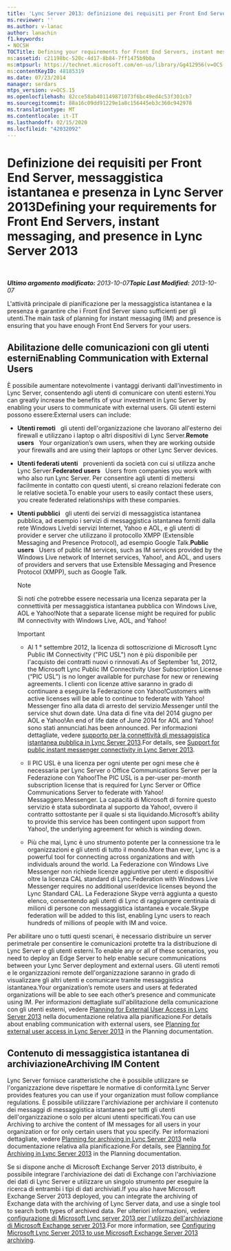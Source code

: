 ```yaml
---
title: 'Lync Server 2013: definizione dei requisiti per Front End Server, messaggistica istantanea e presenza'
ms.reviewer: ''
ms.author: v-lanac
author: lanachin
f1.keywords:
- NOCSH
TOCTitle: Defining your requirements for Front End Servers, instant messaging, and presence
ms:assetid: c21198bc-520c-4d17-8b84-7ff1475b9b0a
ms:mtpsurl: https://technet.microsoft.com/en-us/library/Gg412956(v=OCS.15)
ms:contentKeyID: 48185319
ms.date: 07/23/2014
manager: serdars
mtps_version: v=OCS.15
ms.openlocfilehash: 82cce58ab401149871073f6bc49ed4c53f301cb7
ms.sourcegitcommit: 88a16c09dd91229e1a8c156445eb3c360c942978
ms.translationtype: MT
ms.contentlocale: it-IT
ms.lasthandoff: 02/15/2020
ms.locfileid: "42032092"
---
```

<div data-xmlns="http://www.w3.org/1999/xhtml">

<div class="topic" data-xmlns="http://www.w3.org/1999/xhtml" data-msxsl="urn:schemas-microsoft-com:xslt" data-cs="http://msdn.microsoft.com/">

<div data-asp="http://msdn2.microsoft.com/asp">

# <a name="defining-your-requirements-for-front-end-servers-instant-messaging-and-presence-in-lync-server-2013"></a><span data-ttu-id="73f09-102">Definizione dei requisiti per Front End Server, messaggistica istantanea e presenza in Lync Server 2013</span><span class="sxs-lookup"><span data-stu-id="73f09-102">Defining your requirements for Front End Servers, instant messaging, and presence in Lync Server 2013</span></span>

</div>

<div id="mainSection">

<div id="mainBody">

<span> </span>

<span data-ttu-id="73f09-103">_**Ultimo argomento modificato:** 2013-10-07_</span><span class="sxs-lookup"><span data-stu-id="73f09-103">_**Topic Last Modified:** 2013-10-07_</span></span>

<span data-ttu-id="73f09-104">L'attività principale di pianificazione per la messaggistica istantanea e la presenza è garantire che i Front End Server siano sufficienti per gli utenti.</span><span class="sxs-lookup"><span data-stu-id="73f09-104">The main task of planning for instant messaging (IM) and presence is ensuring that you have enough Front End Servers for your users.</span></span>

<div>

## <a name="enabling-communication-with-external-users"></a><span data-ttu-id="73f09-105">Abilitazione delle comunicazioni con gli utenti esterni</span><span class="sxs-lookup"><span data-stu-id="73f09-105">Enabling Communication with External Users</span></span>

<span data-ttu-id="73f09-106">È possibile aumentare notevolmente i vantaggi derivanti dall'investimento in Lync Server, consentendo agli utenti di comunicare con utenti esterni.</span><span class="sxs-lookup"><span data-stu-id="73f09-106">You can greatly increase the benefits of your investment in Lync Server by enabling your users to communicate with external users.</span></span> <span data-ttu-id="73f09-107">Gli utenti esterni possono essere:</span><span class="sxs-lookup"><span data-stu-id="73f09-107">External users can include:</span></span>

  - <span data-ttu-id="73f09-108">**Utenti remoti**   gli utenti dell'organizzazione che lavorano all'esterno dei firewall e utilizzano i laptop o altri dispositivi di Lync Server.</span><span class="sxs-lookup"><span data-stu-id="73f09-108">**Remote users**   Your organization’s own users, when they are working outside your firewalls and are using their laptops or other Lync Server devices.</span></span>

  - <span data-ttu-id="73f09-109">**Utenti federati utenti**   provenienti da società con cui si utilizza anche Lync Server.</span><span class="sxs-lookup"><span data-stu-id="73f09-109">**Federated users**   Users from companies you work with who also run Lync Server.</span></span> <span data-ttu-id="73f09-110">Per consentire agli utenti di mettersi facilmente in contatto con questi utenti, si creano relazioni federate con le relative società.</span><span class="sxs-lookup"><span data-stu-id="73f09-110">To enable your users to easily contact these users, you create federated relationships with these companies.</span></span>

  - <span data-ttu-id="73f09-111">**Utenti pubblici**   gli utenti dei servizi di messaggistica istantanea pubblica, ad esempio i servizi di messaggistica istantanea forniti dalla rete Windows Live\!di servizi Internet, Yahoo e AOL, e gli utenti di provider e server che utilizzano il protocollo XMPP (Extensible Messaging and Presence Protocol), ad esempio Google Talk.</span><span class="sxs-lookup"><span data-stu-id="73f09-111">**Public users**   Users of public IM services, such as IM services provided by the Windows Live network of Internet services, Yahoo\!, and AOL, and users of providers and servers that use Extensible Messaging and Presence Protocol (XMPP), such as Google Talk.</span></span>
    
    <div>
    

    > [!NOTE]  
    > <span data-ttu-id="73f09-112">Si noti che potrebbe essere necessaria una licenza separata per la connettività per messaggistica istantanea pubblica con Windows Live, AOL e Yahoo!</span><span class="sxs-lookup"><span data-stu-id="73f09-112">Note that a separate license might be required for public IM connectivity with Windows Live, AOL, and Yahoo!</span></span>

    
    </div>
    
    <div>
    

    > [!IMPORTANT]  
    > <UL>
    > <LI>
    > <P><span data-ttu-id="73f09-113">Al 1 ° settembre 2012, la licenza di sottoscrizione di Microsoft Lync Public IM Connectivity ("PIC USL") non è più disponibile per l'acquisto dei contratti nuovi o rinnovati.</span><span class="sxs-lookup"><span data-stu-id="73f09-113">As of September 1st, 2012, the Microsoft Lync Public IM Connectivity User Subscription License (“PIC USL”) is no longer available for purchase for new or renewing agreements.</span></span> <span data-ttu-id="73f09-114">I clienti con licenze attive saranno in grado di continuare a eseguire la Federazione con Yahoo!</span><span class="sxs-lookup"><span data-stu-id="73f09-114">Customers with active licenses will be able to continue to federate with Yahoo!</span></span> <span data-ttu-id="73f09-115">Messenger fino alla data di arresto del servizio.</span><span class="sxs-lookup"><span data-stu-id="73f09-115">Messenger until the service shut down date.</span></span> <span data-ttu-id="73f09-116">Una data di fine vita del 2014 giugno per AOL e Yahoo!</span><span class="sxs-lookup"><span data-stu-id="73f09-116">An end of life date of June 2014 for AOL and Yahoo!</span></span> <span data-ttu-id="73f09-117">sono stati annunciati.</span><span class="sxs-lookup"><span data-stu-id="73f09-117">has been announced.</span></span> <span data-ttu-id="73f09-118">Per informazioni dettagliate, vedere <A href="lync-server-2013-support-for-public-instant-messenger-connectivity.md">supporto per la connettività di messaggistica istantanea pubblica in Lync Server 2013</A>.</span><span class="sxs-lookup"><span data-stu-id="73f09-118">For details, see <A href="lync-server-2013-support-for-public-instant-messenger-connectivity.md">Support for public instant messenger connectivity in Lync Server 2013</A>.</span></span></P>
    > <LI>
    > <P><span data-ttu-id="73f09-119">Il PIC USL è una licenza per ogni utente per ogni mese che è necessaria per Lync Server o Office Communications Server per la Federazione con Yahoo!</span><span class="sxs-lookup"><span data-stu-id="73f09-119">The PIC USL is a per-user per-month subscription license that is required for Lync Server or Office Communications Server to federate with Yahoo!</span></span> <span data-ttu-id="73f09-120">Messaggero.</span><span class="sxs-lookup"><span data-stu-id="73f09-120">Messenger.</span></span> <span data-ttu-id="73f09-121">La capacità di Microsoft di fornire questo servizio è stata subordinata al supporto da Yahoo!, ovvero il contratto sottostante per il quale si sta liquidando.</span><span class="sxs-lookup"><span data-stu-id="73f09-121">Microsoft’s ability to provide this service has been contingent upon support from Yahoo!, the underlying agreement for which is winding down.</span></span></P>
    > <LI>
    > <P><span data-ttu-id="73f09-122">Più che mai, Lync è uno strumento potente per la connessione tra le organizzazioni e gli utenti di tutto il mondo.</span><span class="sxs-lookup"><span data-stu-id="73f09-122">More than ever, Lync is a powerful tool for connecting across organizations and with individuals around the world.</span></span> <span data-ttu-id="73f09-123">La Federazione con Windows Live Messenger non richiede licenze aggiuntive per utenti e dispositivi oltre la licenza CAL standard di Lync.</span><span class="sxs-lookup"><span data-stu-id="73f09-123">Federation with Windows Live Messenger requires no additional user/device licenses beyond the Lync Standard CAL.</span></span> <span data-ttu-id="73f09-124">La Federazione Skype verrà aggiunta a questo elenco, consentendo agli utenti di Lync di raggiungere centinaia di milioni di persone con messaggistica istantanea e vocale.</span><span class="sxs-lookup"><span data-stu-id="73f09-124">Skype federation will be added to this list, enabling Lync users to reach hundreds of millions of people with IM and voice.</span></span></P></LI></UL>

    
    </div>

<span data-ttu-id="73f09-125">Per abilitare uno o tutti questi scenari, è necessario distribuire un server perimetrale per consentire le comunicazioni protette tra la distribuzione di Lync Server e gli utenti esterni.</span><span class="sxs-lookup"><span data-stu-id="73f09-125">To enable any or all of these scenarios, you need to deploy an Edge Server to help enable secure communications between your Lync Server deployment and external users.</span></span> <span data-ttu-id="73f09-126">Gli utenti remoti e le organizzazioni remote dell'organizzazione saranno in grado di visualizzare gli altri utenti e comunicare tramite messaggistica istantanea.</span><span class="sxs-lookup"><span data-stu-id="73f09-126">Your organization’s remote users and users at federated organizations will be able to see each other’s presence and communicate using IM.</span></span> <span data-ttu-id="73f09-127">Per informazioni dettagliate sull'abilitazione della comunicazione con gli utenti esterni, vedere [Planning for External User Access in Lync Server 2013](lync-server-2013-planning-for-external-user-access.md) nella documentazione relativa alla pianificazione.</span><span class="sxs-lookup"><span data-stu-id="73f09-127">For details about enabling communication with external users, see [Planning for external user access in Lync Server 2013](lync-server-2013-planning-for-external-user-access.md) in the Planning documentation.</span></span>

</div>

<div>

## <a name="archiving-im-content"></a><span data-ttu-id="73f09-128">Contenuto di messaggistica istantanea di archiviazione</span><span class="sxs-lookup"><span data-stu-id="73f09-128">Archiving IM Content</span></span>

<span data-ttu-id="73f09-129">Lync Server fornisce caratteristiche che è possibile utilizzare se l'organizzazione deve rispettare le normative di conformità.</span><span class="sxs-lookup"><span data-stu-id="73f09-129">Lync Server provides features you can use if your organization must follow compliance regulations.</span></span> <span data-ttu-id="73f09-130">È possibile utilizzare l'archiviazione per archiviare il contenuto dei messaggi di messaggistica istantanea per tutti gli utenti dell'organizzazione o solo per alcuni utenti specificati.</span><span class="sxs-lookup"><span data-stu-id="73f09-130">You can use Archiving to archive the content of IM messages for all users in your organization or for only certain users that you specify.</span></span> <span data-ttu-id="73f09-131">Per informazioni dettagliate, vedere [Planning for archiving in Lync Server 2013](lync-server-2013-planning-for-archiving.md) nella documentazione relativa alla pianificazione.</span><span class="sxs-lookup"><span data-stu-id="73f09-131">For details, see [Planning for Archiving in Lync Server 2013](lync-server-2013-planning-for-archiving.md) in the Planning documentation.</span></span>

<span data-ttu-id="73f09-132">Se si dispone anche di Microsoft Exchange Server 2013 distribuito, è possibile integrare l'archiviazione dei dati di Exchange con l'archiviazione dei dati di Lync Server e utilizzare un singolo strumento per eseguire la ricerca di entrambi i tipi di dati archiviati.</span><span class="sxs-lookup"><span data-stu-id="73f09-132">If you also have Microsoft Exchange Server 2013 deployed, you can integrate the archiving of Exchange data with the archiving of Lync Server data, and use a single tool to search both types of archived data.</span></span> <span data-ttu-id="73f09-133">Per ulteriori informazioni, vedere [configurazione di Microsoft Lync server 2013 per l'utilizzo dell'archiviazione di Microsoft Exchange server 2013](configuring-lync-server-2013-to-use-microsoft-exchange-server-2013-archiving.md).</span><span class="sxs-lookup"><span data-stu-id="73f09-133">For more information, see [Configuring Microsoft Lync Server 2013 to use Microsoft Exchange Server 2013 archiving](configuring-lync-server-2013-to-use-microsoft-exchange-server-2013-archiving.md).</span></span>

</div>

</div>

<span> </span>

</div>

</div>

</div>

